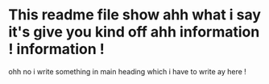 # This readme file show ahh what i say it's give you kind off ahh information ! information !
ohh no i write something in main heading which i have to write ay here !